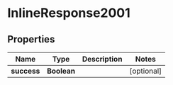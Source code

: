 

# InlineResponse2001

## Properties

Name | Type | Description | Notes
------------ | ------------- | ------------- | -------------
**success** | **Boolean** |  |  [optional]




